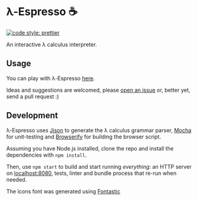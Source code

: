# λ-Espresso ☕

[![code style: prettier](https://img.shields.io/badge/code_style-prettier-ff69b4.svg?style=flat-square)](https://github.com/prettier/prettier)

An interactive λ calculus interpreter.

## Usage

You can play with λ-Espresso [here](https://demian.ferrei.ro/lambda-espresso/).

Ideas and suggestions are welcomed, please [open an issue](https://github.com/epidemian/lambda-espresso/issues) or, better yet, send a pull request :)

## Development

λ-Espresso uses [Jison](http://jison.org/) to generate the λ calculus grammar parser, [Mocha](http://mochajs.org/) for unit-testing and [Browserify](http://browserify.org/) for building the browser script.

Assuming you have Node.js installed, clone the repo and install the dependencies with `npm install`.

Then, use `npm start` to build and start running *everything*: an HTTP server on [localhost:8080](http://localhost:8080), tests, linter and bundle process that re-run when needed.

The icons font was generated using [Fontastic](http://app.fontastic.me)
